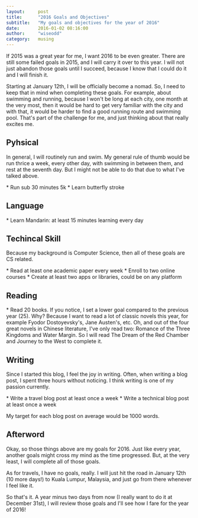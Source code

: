 ```yaml
---
layout:     post
title:      "2016 Goals and Objectives"
subtitle:   "My goals and objectives for the year of 2016"
date:       2016-01-02 08:16:00
author:     "wiseodd"
category:   musing
---
```


If 2015 was a great year for me, I want 2016 to be even greater. There are still some failed goals in 2015, and I will carry it over to this year. I will not just abandon those goals until I succeed, because I know that I could do it and I will finish it.

Starting at January 12th, I will be officially become a nomad. So, I need to keep that in mind when completing these goals. For example, about swimming and running, because I won't be long at each city, one month at the very most, then it would be hard to get very familiar with the city and with that, it would be harder to find a good running route and swimming pool. That's part of the challenge for me, and just thinking about that really excites me.

<h2 class="section-heading">Pyhsical</h2>

In general, I will routinely run and swim. My general rule of thumb would be run thrice a week, every other day, with swimming in between them, and rest at the seventh day. But I might not be able to do that due to what I've talked above.

<p></p>
* Run sub 30 minutes 5k
* Learn butterfly stroke
<p></p>

<h2 class="section-heading">Language</h2>

<p></p>
* Learn Mandarin: at least 15 minutes learning every day
<p></p>

<h2 class="section-heading">Techincal Skill</h2>

Because my background is Computer Science, then all of these goals are CS related.

<p></p>
* Read at least one academic paper every week
* Enroll to two online courses
* Create at least two apps or libraries, could be on any platform
<p></p>

<h2 class="section-heading">Reading</h2>

<p></p>
* Read 20 books. If you notice, I set a lower goal compared to the previous year (25). Why? Because I want to read a lot of classic novels this year, for example Fyodor Dostoyevsky's, Jane Austen's, etc. Oh, and out of the four great novels in Chinese literature, I've only read two: Romance of the Three Kingdoms and Water Margin. So I will read The Dream of the Red Chamber and Journey to the West to complete it.
<p></p>

<h2 class="section-heading">Writing</h2>

Since I started this blog, I feel the joy in writing. Often, when writing a blog post, I spent three hours without noticing. I think writing is one of my passion currently.

<p></p>
* Write a travel blog post at least once a week
* Write a technical blog post at least once a week
<p></p>

My target for each blog post on average would be 1000 words.

<h2 class="section-heading">Afterword</h2>

Okay, so those things above are my goals for 2016. Just like every year, another goals might cross my mind as the time progressed. But, at the very least, I will complete all of those goals.

As for travels, I have no goals, really. I will just hit the road in January 12th (10 more days!) to Kuala Lumpur, Malaysia, and just go from there whenever I feel like it.

So that's it. A year minus two days from now (I really want to do it at December 31st), I will review those goals and I'll see how I fare for the year of 2016!
